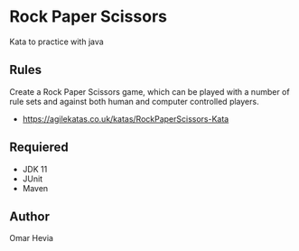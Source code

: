 # Rock Paper Scissors

Kata to practice with java

## Rules

Create a Rock Paper Scissors game, which can be played with a number of rule sets and against both human and computer controlled players.

- https://agilekatas.co.uk/katas/RockPaperScissors-Kata

## Requiered
- JDK 11
- JUnit
- Maven

## Author
Omar Hevia
